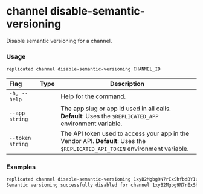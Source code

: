 # channel disable-semantic-versioning

Disable semantic versioning for a channel.

### Usage
```bash
replicated channel disable-semantic-versioning CHANNEL_ID
```

| Flag                 | Type | Description |
|:----------------------|------|-------------|
| `-h, --help`   |  |          Help for the command. |
| `--app string` | |   The app slug or app id used in all calls. **Default**: Uses the `$REPLICATED_APP` environment variable. |
| `--token string` | |  The API token used to access your app in the Vendor API. **Default**: Uses the `$REPLICATED_API_TOKEN` environment variable. |

### Examples
```bash
replicated channel disable-semantic-versioning 1xyB2Mgbg9N7rExShfbdBYIuzeW
Semantic versioning successfully disabled for channel 1xyB2Mgbg9N7rExShfbdBYIuzeW
```
